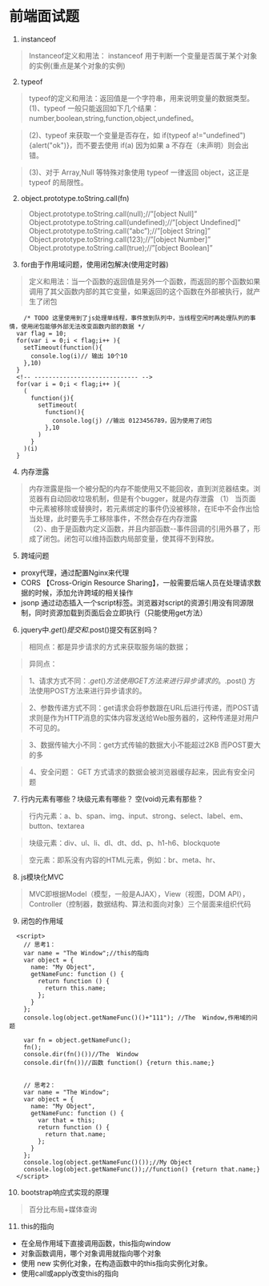 # 前端面试题
1. instanceof
> Instanceof定义和用法： instanceof 用于判断一个变量是否属于某个对象的实例(重点是某个对象的实例)
2. typeof
> typeof的定义和用法：返回值是一个字符串，用来说明变量的数据类型。
>(1)、typeof 一般只能返回如下几个结果：number,boolean,string,function,object,undefined。

>(2)、typeof 来获取一个变量是否存在，如 if(typeof a!="undefined"){alert("ok")}，而不要去使用 if(a) 因为如果 a 不存在（未声明）则会出错。

>(3)、对于 Array,Null 等特殊对象使用 typeof 一律返回 object，这正是 typeof 的局限性。
2. object.prototype.toString.call(fn)
> Object.prototype.toString.call(null);//”[object Null]”
Object.prototype.toString.call(undefined);//”[object Undefined]”
Object.prototype.toString.call(“abc”);//”[object String]”
Object.prototype.toString.call(123);//”[object Number]”
Object.prototype.toString.call(true);//”[object Boolean]”
3. for由于作用域问题，使用闭包解决(使用定时器)
>定义和用法：当一个函数的返回值是另外一个函数，而返回的那个函数如果调用了其父函数内部的其它变量，如果返回的这个函数在外部被执行，就产生了闭包
```
    /* TODO 这里使用到了js处理单线程，事件放到队列中，当线程空闲时再处理队列的事情，使用闭包能够外部无法改变函数内部的数据 */
  var flag = 10;
  for(var i = 0;i < flag;i++ ){
    setTimeout(function(){
      console.log(i)// 输出 10个10
    },10)
  }  
  <!-- ----------------------------- -->
  for(var i = 0;i < flag;i++ ){
    (
      function(j){
        setTimeout(
          function(){
            console.log(j) //输出 0123456789，因为使用了闭包
          },10
        )
      }
    )(i) 
  }
```
4. 内存泄露
> 内存泄露是指一个被分配的内存不能使用又不能回收，直到浏览器结束。浏览器有自动回收垃圾机制，但是有个bugger，就是内存泄露
（1） 当页面中元素被移除或替换时，若元素绑定的事件仍没被移除，在IE中不会作出恰当处理，此时要先手工移除事件，不然会存在内存泄露  
（2）、由于是函数内定义函数，并且内部函数--事件回调的引用外暴了，形成了闭包。闭包可以维持函数内局部变量，使其得不到释放。
5. 跨域问题
* proxy代理，通过配置Nginx来代理
* CORS 【Cross-Origin Resource Sharing】，一般需要后端人员在处理请求数据的时候，添加允许跨域的相关操作
* jsonp 通过动态插入一个script标签。浏览器对script的资源引用没有同源限制，同时资源加载到页面后会立即执行（只能使用get方法）
6. jquery中$.get()提交和$.post()提交有区别吗？
> 相同点：都是异步请求的方式来获取服务端的数据；

>异同点：

> 1、请求方式不同：$.get() 方法使用GET方法来进行异步请求的。$.post() 方法使用POST方法来进行异步请求的。

>2、参数传递方式不同：get请求会将参数跟在URL后进行传递，而POST请求则是作为HTTP消息的实体内容发送给Web服务器的，这种传递是对用户不可见的。

>3、数据传输大小不同：get方式传输的数据大小不能超过2KB 而POST要大的多

>4、安全问题： GET 方式请求的数据会被浏览器缓存起来，因此有安全问题

7. 行内元素有哪些？块级元素有哪些？ 空(void)元素有那些？
>行内元素：a、b、span、img、input、strong、select、label、em、button、textarea

>块级元素：div、ul、li、dl、dt、dd、p、h1-h6、blockquote

>空元素：即系没有内容的HTML元素，例如：br、meta、hr、
8. js模块化MVC
> MVC即根据Model（模型，一般是AJAX），View（视图，DOM API），Controller（控制器，数据结构、算法和面向对象）三个层面来组织代码
9. 闭包的作用域
```
  <script>
    // 思考1：
    var name = "The Window";//this的指向
    var object = {
      name: "My Object",
      getNameFunc: function () {
        return function () {
          return this.name;
        };
      }
    };
    console.log(object.getNameFunc()()+"111"); //The  Window,作用域的问题

    var fn = object.getNameFunc();
    fn(); 
    console.dir(fn()())//The  Window
    console.dir(fn())//函数 function() {return this.name;}


    // 思考2：
    var name = "The Window";
    var object = {
      name: "My Object",
      getNameFunc: function () {
        var that = this;
        return function () {
          return that.name;
        };
      }
    };
    console.log(object.getNameFunc()());//My Object
    console.log(object.getNameFunc());//function() {return that.name;}
  </script>
  ```
  10. bootstrap响应式实现的原理
  > 百分比布局+媒体查询
  11. this的指向
  * 在全局作用域下直接调用函数，this指向window
  * 对象函数调用，哪个对象调用就指向哪个对象
  * 使用 new 实例化对象，在构造函数中的this指向实例化对象。
  * 使用call或apply改变this的指向